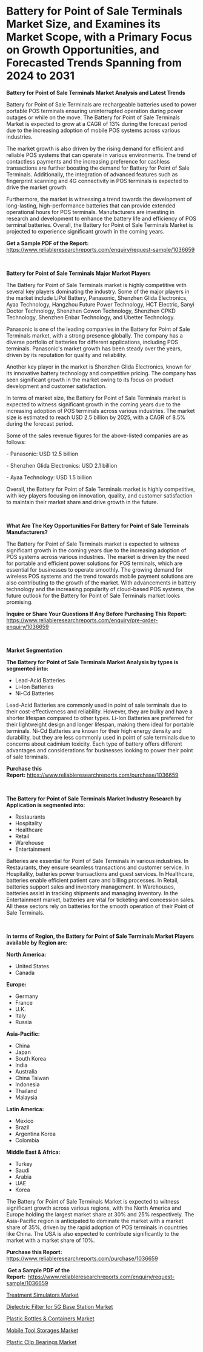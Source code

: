 <p><h1>Battery for Point of Sale Terminals Market Size, and Examines its Market Scope, with a Primary Focus on Growth Opportunities, and Forecasted Trends Spanning from 2024 to 2031</h1></p><p><strong>Battery for Point of Sale Terminals Market Analysis and Latest Trends</strong></p>
<p><p>Battery for Point of Sale Terminals are rechargeable batteries used to power portable POS terminals ensuring uninterrupted operation during power outages or while on the move. The Battery for Point of Sale Terminals Market is expected to grow at a CAGR of 13% during the forecast period due to the increasing adoption of mobile POS systems across various industries.</p><p>The market growth is also driven by the rising demand for efficient and reliable POS systems that can operate in various environments. The trend of contactless payments and the increasing preference for cashless transactions are further boosting the demand for Battery for Point of Sale Terminals. Additionally, the integration of advanced features such as fingerprint scanning and 4G connectivity in POS terminals is expected to drive the market growth.</p><p>Furthermore, the market is witnessing a trend towards the development of long-lasting, high-performance batteries that can provide extended operational hours for POS terminals. Manufacturers are investing in research and development to enhance the battery life and efficiency of POS terminal batteries. Overall, the Battery for Point of Sale Terminals Market is projected to experience significant growth in the coming years.</p></p>
<p><strong>Get a Sample PDF of the Report:&nbsp;</strong> <a href="https://www.reliableresearchreports.com/enquiry/request-sample/1036659">https://www.reliableresearchreports.com/enquiry/request-sample/1036659</a></p>
<p>&nbsp;</p>
<p><strong>Battery for Point of Sale Terminals Major Market Players</strong></p>
<p><p>The Battery for Point of Sale Terminals market is highly competitive with several key players dominating the industry. Some of the major players in the market include LiPol Battery, Panasonic, Shenzhen Glida Electronics, Ayaa Technology, Hangzhou Future Power Technology, HCT Electric, Sanyi Doctor Technology, Shenzhen Cowon Technology, Shenzhen CPKD Technology, Shenzhen Enbar Technology, and Ubetter Technology.</p><p>Panasonic is one of the leading companies in the Battery for Point of Sale Terminals market, with a strong presence globally. The company has a diverse portfolio of batteries for different applications, including POS terminals. Panasonic's market growth has been steady over the years, driven by its reputation for quality and reliability.</p><p>Another key player in the market is Shenzhen Glida Electronics, known for its innovative battery technology and competitive pricing. The company has seen significant growth in the market owing to its focus on product development and customer satisfaction.</p><p>In terms of market size, the Battery for Point of Sale Terminals market is expected to witness significant growth in the coming years due to the increasing adoption of POS terminals across various industries. The market size is estimated to reach USD 2.5 billion by 2025, with a CAGR of 8.5% during the forecast period.</p><p>Some of the sales revenue figures for the above-listed companies are as follows:</p><p>- Panasonic: USD 12.5 billion</p><p>- Shenzhen Glida Electronics: USD 2.1 billion</p><p>- Ayaa Technology: USD 1.5 billion</p><p>Overall, the Battery for Point of Sale Terminals market is highly competitive, with key players focusing on innovation, quality, and customer satisfaction to maintain their market share and drive growth in the future.</p></p>
<p>&nbsp;</p>
<p><strong>What Are The Key Opportunities For Battery for Point of Sale Terminals Manufacturers?</strong></p>
<p><p>The Battery for Point of Sale Terminals market is expected to witness significant growth in the coming years due to the increasing adoption of POS systems across various industries. The market is driven by the need for portable and efficient power solutions for POS terminals, which are essential for businesses to operate smoothly. The growing demand for wireless POS systems and the trend towards mobile payment solutions are also contributing to the growth of the market. With advancements in battery technology and the increasing popularity of cloud-based POS systems, the future outlook for the Battery for Point of Sale Terminals market looks promising.</p></p>
<p><strong>Inquire or Share Your Questions If Any Before Purchasing This Report:</strong> <a href="https://www.reliableresearchreports.com/enquiry/pre-order-enquiry/1036659">https://www.reliableresearchreports.com/enquiry/pre-order-enquiry/1036659</a></p>
<p>&nbsp;</p>
<p><strong>Market Segmentation</strong></p>
<p><strong>The Battery for Point of Sale Terminals Market Analysis by types is segmented into:</strong></p>
<p><ul><li>Lead-Acid Batteries</li><li>Li-Ion Batteries</li><li>Ni-Cd Batteries</li></ul></p>
<p><p>Lead-Acid Batteries are commonly used in point of sale terminals due to their cost-effectiveness and reliability. However, they are bulky and have a shorter lifespan compared to other types. Li-Ion Batteries are preferred for their lightweight design and longer lifespan, making them ideal for portable terminals. Ni-Cd Batteries are known for their high energy density and durability, but they are less commonly used in point of sale terminals due to concerns about cadmium toxicity. Each type of battery offers different advantages and considerations for businesses looking to power their point of sale terminals.</p></p>
<p><strong>Purchase this Report:&nbsp;</strong><a href="https://www.reliableresearchreports.com/purchase/1036659">https://www.reliableresearchreports.com/purchase/1036659</a></p>
<p>&nbsp;</p>
<p><strong>The Battery for Point of Sale Terminals Market Industry Research by Application is segmented into:</strong></p>
<p><ul><li>Restaurants</li><li>Hospitality</li><li>Healthcare</li><li>Retail</li><li>Warehouse</li><li>Entertainment</li></ul></p>
<p><p>Batteries are essential for Point of Sale Terminals in various industries. In Restaurants, they ensure seamless transactions and customer service. In Hospitality, batteries power transactions and guest services. In Healthcare, batteries enable efficient patient care and billing processes. In Retail, batteries support sales and inventory management. In Warehouses, batteries assist in tracking shipments and managing inventory. In the Entertainment market, batteries are vital for ticketing and concession sales. All these sectors rely on batteries for the smooth operation of their Point of Sale Terminals.</p></p>
<p>&nbsp;</p>
<p><strong>In terms of Region, the Battery for Point of Sale Terminals Market Players available by Region are:</strong></p>
<p>
    <p> <strong> North America: </strong>
        <ul>
            <li>United States</li>
            <li>Canada</li>
        </ul>
        </p> 
    <p> <strong> Europe: </strong>
        <ul>
            <li>Germany</li>
            <li>France</li>
            <li>U.K.</li>
            <li>Italy</li>
            <li>Russia</li>
        </ul>
        </p> 
    <p> <strong> Asia-Pacific: </strong>
        <ul>
            <li>China</li>
            <li>Japan</li>
            <li>South Korea</li>
            <li>India</li>
            <li>Australia</li>
            <li>China Taiwan</li>
            <li>Indonesia</li>
            <li>Thailand</li>
            <li>Malaysia</li>
        </ul>
        </p> 
    <p> <strong> Latin America: </strong>
        <ul>
            <li>Mexico</li>
            <li>Brazil</li>
            <li>Argentina Korea</li>
            <li>Colombia</li>
        </ul>
        </p> 
    <p> <strong> Middle East & Africa: </strong>
        <ul>
            <li>Turkey</li>
            <li>Saudi</li>
            <li>Arabia</li>
            <li>UAE</li>
            <li>Korea</li>
        </ul>
    </p>
    </p>
<p><p>The Battery for Point of Sale Terminals Market is expected to witness significant growth across various regions, with the North America and Europe holding the largest market share at 30% and 25% respectively. The Asia-Pacific region is anticipated to dominate the market with a market share of 35%, driven by the rapid adoption of POS terminals in countries like China. The USA is also expected to contribute significantly to the market with a market share of 10%.</p></p>
<p><strong>Purchase this Report: </strong><a href="https://www.reliableresearchreports.com/purchase/1036659">https://www.reliableresearchreports.com/purchase/1036659</a></p>
<p>&nbsp;<strong>Get a Sample PDF of the Report:&nbsp;&nbsp;</strong><a href="https://www.reliableresearchreports.com/enquiry/request-sample/1036659">https://www.reliableresearchreports.com/enquiry/request-sample/1036659</a></p>
<p><strong></strong></p>
<p><p><a href="https://issuu.com/reportprime-2/docs/treatment-simulators-market-size-2030.pptx">Treatment Simulators Market</a></p><p><a href="https://github.com/aliciawhite5576/Market-Research-Report-List-3/blob/main/dielectric-filter-for-5g-base-station-market.md">Dielectric Filter for 5G Base Station Market</a></p><p><a href="https://github.com/laholand/Market-Research-Report-List-1/blob/main/plastic-bottles-containers-market.md">Plastic Bottles & Containers Market</a></p><p><a href="https://github.com/PeterParrish5/Market-Research-Report-List-3/blob/main/mobile-tool-storages-market.md">Mobile Tool Storages Market</a></p><p><a href="https://issuu.com/reportprime-2/docs/plastic-clip-bearings-market-size-2030.pptx">Plastic Clip Bearings Market</a></p></p>